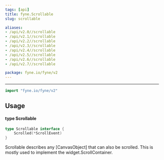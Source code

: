 ```yaml
---
tags: [api]
title: fyne.Scrollable
slug: scrollable

aliases:
- /api/v2.0//scrollable
- /api/v2.1//scrollable
- /api/v2.2//scrollable
- /api/v2.3//scrollable
- /api/v2.4//scrollable
- /api/v2.5//scrollable
- /api/v2.6//scrollable
- /api/v2.7//scrollable

package: fyne.io/fyne/v2
---
```



---
```go
import "fyne.io/fyne/v2"
```

## Usage

#### type Scrollable

```go
type Scrollable interface {
	Scrolled(*ScrollEvent)
}
```

Scrollable describes any [CanvasObject] that can also be scrolled. This is mostly used to implement the widget.ScrollContainer.
